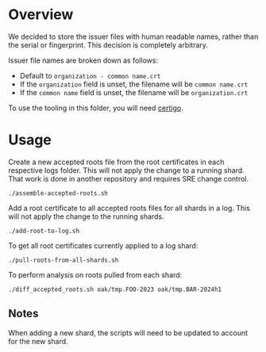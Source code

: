 # Overview

We decided to store the issuer files with human readable names, rather than the serial or fingerprint. This decision is completely arbitrary.

Issuer file names are broken down as follows:

* Default to `organization - common name.crt`
* If the `organization` field is unset, the filename will be `common name.crt`
* If the `common name` field is unset, the filename will be `organization.crt`

To use the tooling in this folder, you will need [certigo](https://github.com/square/certigo).

# Usage

Create a new accepted roots file from the root certificates in each respective logs folder. This will not apply the change to a running shard. That work is done in another repository and requires SRE change control.
```
./assemble-accepted-roots.sh
```

Add a root certificate to all accepted roots files for all shards in a log. This will not apply the change to the running shards.
```
./add-root-to-log.sh
```

To get all root certificates currently applied to a log shard:

```
./pull-roots-from-all-shards.sh
```

To perform analysis on roots pulled from each shard:
```
./diff_accepted_roots.sh oak/tmp.FOO-2023 oak/tmp.BAR-2024h1
```

## Notes

When adding a new shard, the scripts will need to be updated to account for the new shard.

